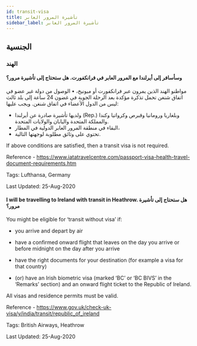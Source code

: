 ```yaml
---
id: transit-visa
title: تأشيرة المرور العابر
sidebar_label: تأشيرة المرور العابر
---
```


## الجنسية

### الهند

#### **وسأسافر إلى أيرلندا مع المرور العابر في فرانكفورت. هل ستحتاج إلى تأشيرة مرور؟**

مواطنو الهند الذين يمرون عبر فرانكفورت أو ميونيخ، • الوصول من دولة غير عضو في اتفاق شنغن تحمل تذكرة مؤكدة بعد الرحلة الجوية في غضون 24 ساعة إلى بلد ثالث ليس من الدول الأعضاء في اتفاق شنغن. ويجب عليها:
- ولديها تأشيرة صادرة عن أيرلندا (Rep.) وبلغاريا ورومانيا وقبرص وكرواتيا وكندا والمملكة المتحدة واليابان والولايات المتحدة.
- البقاء في منطقة المرور العابر الدولية في المطار،
- تحتوي على وثائق مطلوبة لوجهتها التالية.

If above conditions are satisfied, then a transit visa is not required.

Reference - https://www.iatatravelcentre.com/passport-visa-health-travel-document-requirements.htm

Tags: Lufthansa, Germany

Last Updated: 25-Aug-2020

#### **I will be travelling to Ireland with transit in Heathrow. هل ستحتاج إلى تأشيرة مرور؟**

You might be eligible for ‘transit without visa’ if:

* you arrive and depart by air

* have a confirmed onward flight that leaves on the day you arrive or before midnight on the day after you arrive

* have the right documents for your destination (for example a visa for that country)

* (or) have an Irish biometric visa (marked ‘BC’ or ‘BC BIVS’ in the ‘Remarks’ section) and an onward flight ticket to the Republic of Ireland.

All visas and residence permits must be valid.

Reference - https://www.gov.uk/check-uk-visa/y/india/transit/republic_of_ireland

Tags: British Airways, Heathrow

Last Updated: 25-Aug-2020